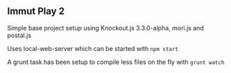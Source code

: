 Immut Play 2
--

Simple base project setup using Knockout.js 3.3.0-alpha, mori.js and postal.js

Uses local-web-server which can be started with `npm start`

A grunt task has been setup to compile less files on the fly with `grunt watch`
